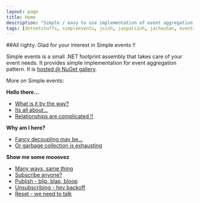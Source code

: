 ```yaml
---
layout: page
title: Home
description: "Simple / easy to use implementation of event aggregation pattern"
tags: [dotnetstuffs, simpleevents, jsinh, jaspalsinh, jachauhan, events, eventaggregator, nuget, .net]
---
```

##All righty. Glad for your interest in Simple events !!

Simple events is a small .NET footprint assembly that takes care of your event needs.
It provides simple implementation for event aggregation pattern. It is [hosted @ NuGet gallery][51].

More on Simple events:

**Hello there...**

* [What is it by the way?][11]
* [Its all about...][12]
* [Relationships are complicated !!][13]

**Why am I here?**

* [Fancy decoupling may be...][21]
* [Or garbage collection is exhausting][22]
  
**Show me some mooovez**

* [Many ways, same thing][31]
* [Subscribe anyone?][32]
* [Publish - blip, blap, bloop][33]
* [Unsubscribing - hey backoff][34]
* [Reset - we need to talk][35]

[11]: {{site.url}}/docs/introduction
[12]: {{site.url}}/docs/itsallabout
[13]: {{site.url}}/docs/relationship

[21]: {{site.url}}/docs/looselycoupled
[22]: {{site.url}}/docs/garbagecollection

[31]: {{site.url}}/docs/aggregator
[32]: {{site.url}}/docs/subscribe
[33]: {{site.url}}/docs/publish
[34]: {{site.url}}/docs/unsubscribe
[35]: {{site.url}}/docs/reset

[51]: https://www.nuget.org/packages/SimpleEvents/